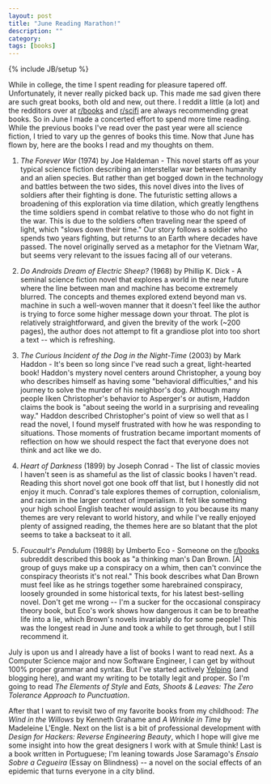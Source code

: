 ```yaml
---
layout: post
title: "June Reading Marathon!"
description: ""
category: 
tags: [books]
---
```

{% include JB/setup %}

While in college, the time I spent reading for pleasure tapered off. Unfortunately, it never really picked back up. This made me sad given there are such great books, both old and new, out there. I reddit a little (a lot) and the redditors over at [r/books](http://www.reddit.com/r/books) and [r/scifi](http://www.reddit.com/r/scifi) are always recommending great books. So in June I made a concerted effort to spend more time reading. While the previous books I've read over the past year were all science fiction, I tried to vary up the genres of books this time. Now that June has flown by, here are the books I read and my thoughts on them.

<!--break-->

1. *The Forever War* (1974) by Joe Haldeman - This novel starts off as your typical science fiction describing an interstellar war between humanity and an alien species. But rather than get bogged down in the technology and battles between the two sides, this novel dives into the lives of soldiers after their fighting is done. The futuristic setting allows a broadening of this exploration via time dilation, which greatly lengthens the time soldiers spend in combat relative to those who do not fight in the war. This is due to the soldiers often traveling near the speed of light, which "slows down their time." Our story follows a soldier who spends two years fighting, but returns to an Earth where decades have passed. The novel originally served as a metaphor for the Vietnam War, but seems very relevant to the issues facing all of our veterans.

2. *Do Androids Dream of Electric Sheep?* (1968) by Phillip K. Dick - A seminal science fiction novel that explores a world in the near future where the line between man and machine has become extremely blurred. The concepts and themes explored extend beyond man vs. machine in such a well-woven manner that it doesn't feel like the author is trying to force some higher message down your throat. The plot is relatively straightforward, and given the brevity of the work (~200 pages), the author does not attempt to fit a grandiose plot into too short a text -- which is refreshing. 

3. *The Curious Incident of the Dog in the Night-Time* (2003) by Mark Haddon - It's been so long since I've read such a great, light-hearted book! Haddon's mystery novel centers around Christopher, a young boy who describes himself as having some "behavioral difficulties," and his journey to solve the murder of his neighbor's dog. Although many people liken Christopher's behavior to Asperger's or autism, Haddon claims the book is "about seeing the world in a surprising and revealing way." Haddon described Christopher's point of view so well that as I read the novel, I found myself frustrated with how he was responding to situations. Those moments of frustration became important moments of reflection on how we should respect the fact that everyone does not think and act like we do. 

4. *Heart of Darkness* (1899) by Joseph Conrad - The list of classic movies I haven't seen is as shameful as the list of classic books I haven't read. Reading this short novel got one book off that list, but I honestly did not enjoy it much. Conrad's tale explores themes of corruption, colonialism, and racism in the larger context of imperialism. It felt like something your high school English teacher would assign to you because its many themes are very relevant to world history, and while I've really enjoyed plenty of assigned reading, the themes here are so blatant that the plot seems to take a backseat to it all.

5. *Foucault's Pendulum* (1988) by Umberto Eco - Someone on the [r/books](http://www.reddit.com/r/books) subreddit described this book as "a thinking man's Dan Brown. [A] group of guys make up a conspiracy on a whim, then can't convince the conspiracy theorists it's not real." This book describes what Dan Brown must feel like as he strings together some harebrained conspiracy, loosely grounded in some historical texts, for his latest best-selling novel. Don't get me wrong -- I'm a sucker for the occasional conspiracy theory book, but Eco's work shows how dangerous it can be to breathe life into a lie, which Brown's novels invariably do for some people! This was the longest read in June and took a while to get through, but I still recommend it.

July is upon us and I already have a list of books I want to read next. As a Computer Science major and now Software Engineer, I can get by without 100% proper grammar and syntax. But I've started actively [Yelping](http://www.yelp.com/user_details?userid=V4unpKMFq8kSHDMw2UW9rQ) (and blogging here), and want my writing to be totally legit and proper. So I'm going to read *The Elements of Style* and *Eats, Shoots & Leaves: The Zero Tolerance Approach to Punctuation*.

After that I want to revisit two of my favorite books from my childhood: *The Wind in the Willows* by Kenneth Grahame and *A Wrinkle in Time* by Madeleine L'Engle. Next on the list is a bit of professional development with *Design for Hackers: Reverse Engineering Beauty*, which I hope will give me some insight into how the great designers I work with at Smule think! Last is a book written in Portuguese; I'm leaning towards Jose Saramago's *Ensaio Sobre a Cegueira* (Essay on Blindness) --  a novel on the social effects of an epidemic that turns everyone in a city blind. 